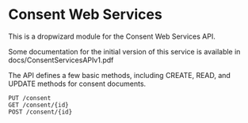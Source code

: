 
Consent Web Services
====================

This is a dropwizard module for the Consent Web Services API.

Some documentation for the initial version of this service is available in 
docs/ConsentServicesAPIv1.pdf

The API defines a few basic methods, including CREATE, READ, and UPDATE methods for consent documents.
```
PUT /consent
GET /consent/{id}
POST /consent/{id}
```
